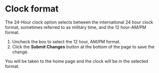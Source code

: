 # Clock format

The 24-Hour clock option selects between the international 24 hour clock format, sometimes referred to as military time, and the 12 hour-AM/PM format.

1.  Uncheck the box to select the 12 hour, AM/PM format.
2.  Click the **Submit Changes** button at the bottom of the page to save the change.

You will be taken to the home page and the clock will be in the selected format.

